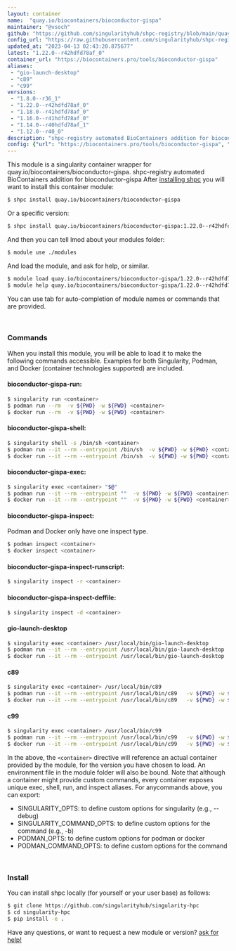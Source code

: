 ```yaml
---
layout: container
name:  "quay.io/biocontainers/bioconductor-gispa"
maintainer: "@vsoch"
github: "https://github.com/singularityhub/shpc-registry/blob/main/quay.io/biocontainers/bioconductor-gispa/container.yaml"
config_url: "https://raw.githubusercontent.com/singularityhub/shpc-registry/main/quay.io/biocontainers/bioconductor-gispa/container.yaml"
updated_at: "2023-04-13 02:43:20.875677"
latest: "1.22.0--r42hdfd78af_0"
container_url: "https://biocontainers.pro/tools/bioconductor-gispa"
aliases:
 - "gio-launch-desktop"
 - "c89"
 - "c99"
versions:
 - "1.8.0--r36_1"
 - "1.22.0--r42hdfd78af_0"
 - "1.18.0--r41hdfd78af_0"
 - "1.16.0--r41hdfd78af_0"
 - "1.14.0--r40hdfd78af_1"
 - "1.12.0--r40_0"
description: "shpc-registry automated BioContainers addition for bioconductor-gispa"
config: {"url": "https://biocontainers.pro/tools/bioconductor-gispa", "maintainer": "@vsoch", "description": "shpc-registry automated BioContainers addition for bioconductor-gispa", "latest": {"1.22.0--r42hdfd78af_0": "sha256:bf95ea75833edeacf277924acf3be70d45ba17561ddeef5dfdd828e1aeeb33b3"}, "tags": {"1.8.0--r36_1": "sha256:c39cb2413aadf39e45934f8183e27e4a40fe83d098482c9e9bfa9928f8aa429e", "1.22.0--r42hdfd78af_0": "sha256:bf95ea75833edeacf277924acf3be70d45ba17561ddeef5dfdd828e1aeeb33b3", "1.18.0--r41hdfd78af_0": "sha256:4cafc5b71b182c10f0750f81797fe4c2ecefe019fd86ce54d46ce58adb5d679f", "1.16.0--r41hdfd78af_0": "sha256:ab12f116db3e74136b12d70b039b5c7cbd28422e1d8d8f8fdace3ac30f80b69d", "1.14.0--r40hdfd78af_1": "sha256:93d339a274fea6f221b295bce529ec0de744a3a4f2a0744b714bf9bcde03da13", "1.12.0--r40_0": "sha256:631efe5a01bc860bb858a38326da1feefb95a6bc2f860cda7e3329d9f06925cf"}, "docker": "quay.io/biocontainers/bioconductor-gispa", "aliases": {"gio-launch-desktop": "/usr/local/bin/gio-launch-desktop", "c89": "/usr/local/bin/c89", "c99": "/usr/local/bin/c99"}}
---
```


This module is a singularity container wrapper for quay.io/biocontainers/bioconductor-gispa.
shpc-registry automated BioContainers addition for bioconductor-gispa
After [installing shpc](#install) you will want to install this container module:


```bash
$ shpc install quay.io/biocontainers/bioconductor-gispa
```

Or a specific version:

```bash
$ shpc install quay.io/biocontainers/bioconductor-gispa:1.22.0--r42hdfd78af_0
```

And then you can tell lmod about your modules folder:

```bash
$ module use ./modules
```

And load the module, and ask for help, or similar.

```bash
$ module load quay.io/biocontainers/bioconductor-gispa/1.22.0--r42hdfd78af_0
$ module help quay.io/biocontainers/bioconductor-gispa/1.22.0--r42hdfd78af_0
```

You can use tab for auto-completion of module names or commands that are provided.

<br>

### Commands

When you install this module, you will be able to load it to make the following commands accessible.
Examples for both Singularity, Podman, and Docker (container technologies supported) are included.

#### bioconductor-gispa-run:

```bash
$ singularity run <container>
$ podman run --rm  -v ${PWD} -w ${PWD} <container>
$ docker run --rm  -v ${PWD} -w ${PWD} <container>
```

#### bioconductor-gispa-shell:

```bash
$ singularity shell -s /bin/sh <container>
$ podman run --it --rm --entrypoint /bin/sh  -v ${PWD} -w ${PWD} <container>
$ docker run --it --rm --entrypoint /bin/sh  -v ${PWD} -w ${PWD} <container>
```

#### bioconductor-gispa-exec:

```bash
$ singularity exec <container> "$@"
$ podman run --it --rm --entrypoint ""  -v ${PWD} -w ${PWD} <container> "$@"
$ docker run --it --rm --entrypoint ""  -v ${PWD} -w ${PWD} <container> "$@"
```

#### bioconductor-gispa-inspect:

Podman and Docker only have one inspect type.

```bash
$ podman inspect <container>
$ docker inspect <container>
```

#### bioconductor-gispa-inspect-runscript:

```bash
$ singularity inspect -r <container>
```

#### bioconductor-gispa-inspect-deffile:

```bash
$ singularity inspect -d <container>
```


#### gio-launch-desktop

```bash
$ singularity exec <container> /usr/local/bin/gio-launch-desktop
$ podman run --it --rm --entrypoint /usr/local/bin/gio-launch-desktop   -v ${PWD} -w ${PWD} <container> -c " $@"
$ docker run --it --rm --entrypoint /usr/local/bin/gio-launch-desktop   -v ${PWD} -w ${PWD} <container> -c " $@"
```


#### c89

```bash
$ singularity exec <container> /usr/local/bin/c89
$ podman run --it --rm --entrypoint /usr/local/bin/c89   -v ${PWD} -w ${PWD} <container> -c " $@"
$ docker run --it --rm --entrypoint /usr/local/bin/c89   -v ${PWD} -w ${PWD} <container> -c " $@"
```


#### c99

```bash
$ singularity exec <container> /usr/local/bin/c99
$ podman run --it --rm --entrypoint /usr/local/bin/c99   -v ${PWD} -w ${PWD} <container> -c " $@"
$ docker run --it --rm --entrypoint /usr/local/bin/c99   -v ${PWD} -w ${PWD} <container> -c " $@"
```



In the above, the `<container>` directive will reference an actual container provided
by the module, for the version you have chosen to load. An environment file in the
module folder will also be bound. Note that although a container
might provide custom commands, every container exposes unique exec, shell, run, and
inspect aliases. For anycommands above, you can export:

 - SINGULARITY_OPTS: to define custom options for singularity (e.g., --debug)
 - SINGULARITY_COMMAND_OPTS: to define custom options for the command (e.g., -b)
 - PODMAN_OPTS: to define custom options for podman or docker
 - PODMAN_COMMAND_OPTS: to define custom options for the command

<br>

### Install

You can install shpc locally (for yourself or your user base) as follows:

```bash
$ git clone https://github.com/singularityhub/singularity-hpc
$ cd singularity-hpc
$ pip install -e .
```

Have any questions, or want to request a new module or version? [ask for help!](https://github.com/singularityhub/singularity-hpc/issues)